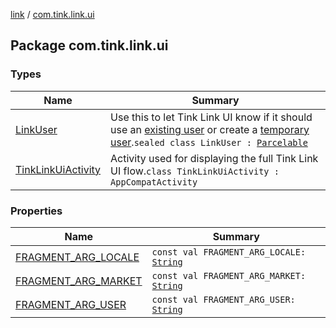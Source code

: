 [link](../index.md) / [com.tink.link.ui](./index.md)

## Package com.tink.link.ui

### Types

| Name | Summary |
|---|---|
| [LinkUser](-link-user/index.md) | Use this to let Tink Link UI know if it should use an [existing user](-link-user/-existing-user/index.md) or create a [temporary user](-link-user/-temporary-user/index.md).`sealed class LinkUser : `[`Parcelable`](https://developer.android.com/reference/android/os/Parcelable.html) |
| [TinkLinkUiActivity](-tink-link-ui-activity/index.md) | Activity used for displaying the full Tink Link UI flow.`class TinkLinkUiActivity : AppCompatActivity` |

### Properties

| Name | Summary |
|---|---|
| [FRAGMENT_ARG_LOCALE](-f-r-a-g-m-e-n-t_-a-r-g_-l-o-c-a-l-e.md) | `const val FRAGMENT_ARG_LOCALE: `[`String`](https://kotlinlang.org/api/latest/jvm/stdlib/kotlin/-string/index.html) |
| [FRAGMENT_ARG_MARKET](-f-r-a-g-m-e-n-t_-a-r-g_-m-a-r-k-e-t.md) | `const val FRAGMENT_ARG_MARKET: `[`String`](https://kotlinlang.org/api/latest/jvm/stdlib/kotlin/-string/index.html) |
| [FRAGMENT_ARG_USER](-f-r-a-g-m-e-n-t_-a-r-g_-u-s-e-r.md) | `const val FRAGMENT_ARG_USER: `[`String`](https://kotlinlang.org/api/latest/jvm/stdlib/kotlin/-string/index.html) |
